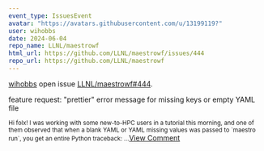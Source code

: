 ```yaml
---
event_type: IssuesEvent
avatar: "https://avatars.githubusercontent.com/u/13199119?"
user: wihobbs
date: 2024-06-04
repo_name: LLNL/maestrowf
html_url: https://github.com/LLNL/maestrowf/issues/444
repo_url: https://github.com/LLNL/maestrowf
---
```


<a href='https://github.com/wihobbs' target='_blank'>wihobbs</a> open issue <a href='https://github.com/LLNL/maestrowf/issues/444' target='_blank'>LLNL/maestrowf#444</a>.

<p>feature request: "prettier" error message for missing keys or empty YAML file</p><small>Hi folx! I was working with some new-to-HPC users in a tutorial this morning, and one of them observed that when a blank YAML or YAML missing values was passed to `maestro run`, you get an entire Python traceback:...</small><a href='https://github.com/LLNL/maestrowf/issues/444' target='_blank'>View Comment</a>